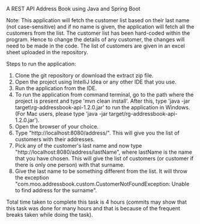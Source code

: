 A REST API Address Book using Java and Spring Boot


Note: This application will fetch the customer list based on their last name (not case-sensitive) and if no name is given, the application will fetch all the customers from the list. The customer list has been hard-coded within the program. Hence to change the details of any customer, the changes will need to be made in the code. The list of customers are given in an excel sheet uploaded in the repository.


Steps to run the application:
1. Clone the git repository or download the extract zip file.
2. Open the project using IntelliJ Idea or any other IDE that you use.
3. Run the application from the IDE.
4. To run the application from command terminal, go to the path where the project is present and type 'mvn clean install'. After this, type 'java -jar target\rg-addressbook-api-1.2.0.jar' to run the application in Windows. (For Mac users, please type 'java -jar target/rg-addressbook-api-1.2.0.jar').
5. Open the browser of your choice.
6. Type "http://localhost:8080/address/". This will give you the list of customers with their addresses.
7. Pick any of the customer's last name and now type "http://localhost:8080/address/lastName", where lastName is the name that you have chosen. This will give the list of customers (or customer if there is only one person) with that surname.
8. Give the last name to be something different from the list. It will throw the exception "com.moo.addressbook.custom.CustomerNotFoundException: Unable to find address for the surname".

Total time taken to complete this task is 4 hours (commits may show that this task was done for many hours and that is because of the frequent breaks taken while doing the task).
